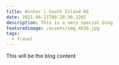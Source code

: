```yaml
---
title: Winter | South Island NZ
date: 2021-06-21T08:20:30.220Z
description: This is a very special blog
featuredimage: /assets/img_4636.jpg
tags:
  - Travel
---
```

This will be the blog content
